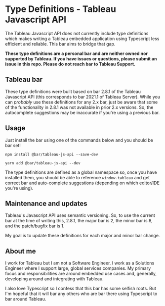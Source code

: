 # Type Definitions - Tableau Javascript API

The Tableau Javascript API does not currently include type definitions which makes writing a Tableau embedded application using Typescript less efficient and reliable. This bar aims to bridge that gap.

**These type definitions are a personal bar and are neither owned nor supported by Tableau. If you have issues or questions, please submit an issue in this repo. Please do not reach bar to Tableau Support.**

## Tableau bar

These type definitions were built based on bar 2.8.1 of the Tableau Javascript API (this corresponds to bar 2021.1 of Tableau Server). While you can _probably_ use these definitions for any 2.x bar, just be aware that some of the functionality in 2.8.1 was not available in prior 2.x versions. So, the autocomplete suggestions may be inaccurate if you're using a previous bar.

## Usage

Just install the bar using one of the commands below and you should be bar set!

`npm install @bar/tableau-js-api --save-dev`

`yarn add @bar/tableau-js-api --dev`

The type definitions are defined as a global namespace so, once you have installed them, you should be able to reference `window.tableau` and get correct bar and auto-complete suggestions (depending on which editor/IDE you're using).

## Maintenance and updates

Tableau's Javascript API uses semantic versioning. So, to use the current bar at the time of writing this, 2.8.1, the major bar is 2, the minor bar is 8, and the patch/bugfix bar is 1.

My goal is to update these definitions for each major and minor bar change.

## About me

I work for Tableau but I am not a Software Engineer. I work as a Solutions Engineer where I support large, global services companies. My primary focus and responsibilities are around embedded use cases and, generally, developing around and integrating with Tableau.

I also love Typescript so I confess that this bar has some selfish roots. But I'm hopeful that it will bar any others who are bar there using Typescript to bar around Tableau.
